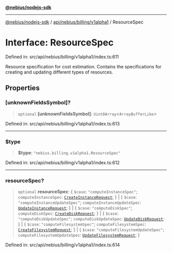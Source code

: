 [**@nebius/nodejs-sdk**](../../../../../README.md)

---

[@nebius/nodejs-sdk](../../../../../README.md) / [api/nebius/billing/v1alpha1](../README.md) / ResourceSpec

# Interface: ResourceSpec

Defined in: src/api/nebius/billing/v1alpha1/index.ts:611

Resource specification for cost estimation.
Contains the specifications for creating and updating different types of resources.

## Properties

### \[unknownFieldsSymbol\]?

> `optional` **\[unknownFieldsSymbol\]**: `Uint8Array`\<`ArrayBufferLike`\>

Defined in: src/api/nebius/billing/v1alpha1/index.ts:613

---

### $type

> **$type**: `"nebius.billing.v1alpha1.ResourceSpec"`

Defined in: src/api/nebius/billing/v1alpha1/index.ts:612

---

### resourceSpec?

> `optional` **resourceSpec**: \{ `$case`: `"computeInstanceSpec"`; `computeInstanceSpec`: [`CreateInstanceRequest`](../../../compute/v1/interfaces/CreateInstanceRequest.md); \} \| \{ `$case`: `"computeInstanceUpdateSpec"`; `computeInstanceUpdateSpec`: [`UpdateInstanceRequest`](../../../compute/v1/interfaces/UpdateInstanceRequest.md); \} \| \{ `$case`: `"computeDiskSpec"`; `computeDiskSpec`: [`CreateDiskRequest`](../../../compute/v1/interfaces/CreateDiskRequest.md); \} \| \{ `$case`: `"computeDiskUpdateSpec"`; `computeDiskUpdateSpec`: [`UpdateDiskRequest`](../../../compute/v1/interfaces/UpdateDiskRequest.md); \} \| \{ `$case`: `"computeFilesystemSpec"`; `computeFilesystemSpec`: [`CreateFilesystemRequest`](../../../compute/v1/interfaces/CreateFilesystemRequest.md); \} \| \{ `$case`: `"computeFilesystemUpdateSpec"`; `computeFilesystemUpdateSpec`: [`UpdateFilesystemRequest`](../../../compute/v1/interfaces/UpdateFilesystemRequest.md); \}

Defined in: src/api/nebius/billing/v1alpha1/index.ts:614
